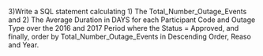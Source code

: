 3)Write a SQL statement calculating 1) The Total_Number_Outage_Events and 2) The Average Duration in DAYS for each Participant Code and Outage Type over the 2016 and 2017 Period where the Status = Approved, and finally, order by Total_Number_Outage_Events in Descending Order, Reaso and Year.